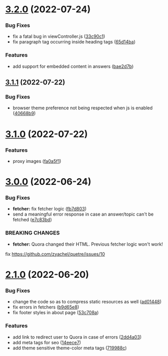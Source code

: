 # [3.2.0](https://github.com/zyachel/quetre/compare/v3.1.1...v3.2.0) (2022-07-24)


### Bug Fixes

* fix a fatal bug in viewController.js ([33c90c1](https://github.com/zyachel/quetre/commit/33c90c17b12cf15eadde16d35fbba4cede10919b))
* fix paragraph tag occurring inside heading tags ([65d14ba](https://github.com/zyachel/quetre/commit/65d14ba47c0d3bb1d2548972478a12a43f7e7500))


### Features

* add support for embedded content in answers ([bae2d7b](https://github.com/zyachel/quetre/commit/bae2d7b4f7f945d7eb55dddb4bd7e49ac21b2ae1))



## [3.1.1](https://github.com/zyachel/quetre/compare/v3.1.0...v3.1.1) (2022-07-22)


### Bug Fixes

* browser theme preference not being respected when js is enabled ([40668b9](https://github.com/zyachel/quetre/commit/40668b92b5aa5c1b10cb265dc781066320cccce8))



# [3.1.0](https://github.com/zyachel/quetre/compare/v3.0.0...v3.1.0) (2022-07-22)


### Features

* proxy images ([fa0a5f1](https://github.com/zyachel/quetre/commit/fa0a5f1fa526d6350e3321a34f9c5b326fd6d9bb))



# [3.0.0](https://github.com/zyachel/quetre/compare/v2.1.0...v3.0.0) (2022-06-24)


### Bug Fixes

* **fetcher:** fix fetcher logic ([fb7d803](https://github.com/zyachel/quetre/commit/fb7d8034fe98b21c69e1bf5eee4f3c85a2f94215))
* send a meaningful error response in case an answer/topic can't be fetched ([e7c83bd](https://github.com/zyachel/quetre/commit/e7c83bd06e9398575a46f1a3893f355f2147c157))


### BREAKING CHANGES

* **fetcher:** Quora changed their HTML. Previous fetcher logic won't work!

fix <https://github.com/zyachel/quetre/issues/10>



# [2.1.0](https://github.com/zyachel/quetre/compare/v2.0.1...v2.1.0) (2022-06-20)


### Bug Fixes

* change the code so as to compress static resources as well ([ad01448](https://github.com/zyachel/quetre/commit/ad014480ea648ec69a5d2ab3abbe8f133bd7a0c7))
* fix errors in fetchers ([b9d65e8](https://github.com/zyachel/quetre/commit/b9d65e89f0daefffc4656c7347842402633c51a2))
* fix footer styles in about page ([53c708a](https://github.com/zyachel/quetre/commit/53c708a1660b94f39e87f0d0e40584282964b850))


### Features

* add link to redirect user to Quora in case of errors ([2dd4a03](https://github.com/zyachel/quetre/commit/2dd4a030d2b2abfff81d06df6ab51b71175b4dd1))
* add meta tags for seo ([14eece7](https://github.com/zyachel/quetre/commit/14eece71a6e3f8179a98f6da14fd3aae0ba51dbf))
* add theme sensitive theme-color meta tags ([719988c](https://github.com/zyachel/quetre/commit/719988c587443f73d9ce4a58e6d4adba4e877220))




